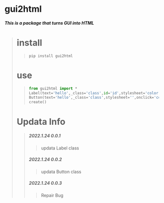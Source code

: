# gui2html
##### This is a package that turns GUI into HTML
> # install
>> ```shell
>>pip install gui2html
>>```
> # use
>>```python
>>from gui2html import *
>>Label(text='hello',_class='class',id='id',stylesheet='color: red;')
>>Button(text='hello',_class='class',stylesheet='',onclick='console.log("click")',id='id')
>>create()
>>```
> # Updata Info
>> ##### 2022.1.24 0.0.1
>>> updata Label class
>>
>> ##### 2022.1.24 0.0.2
>>> updata Button class
>>
>> ##### 2022.1.24 0.0.3
>>> Repair Bug
>>
>
